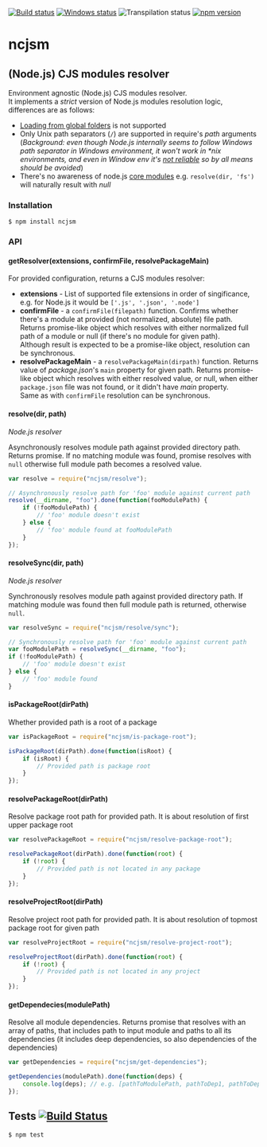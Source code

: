 [![Build status][nix-build-image]][nix-build-url]
[![Windows status][win-build-image]][win-build-url]
![Transpilation status][transpilation-image]
[![npm version][npm-image]][npm-url]

# ncjsm

## (Node.js) CJS modules resolver

Environment agnostic (Node.js) CJS modules resolver.  
It implements a _strict_ version of Node.js modules resolution logic, differences are as follows:

-   [Loading from global folders](https://nodejs.org/api/all.html#all_loading_from_the_global_folders) is not supported
-   Only Unix path separators (`/`) are supported in require's _path_ arguments (_Background: even though Node.js internally seems to follow Windows path separator in Windows environment, it won't work in \*nix environments, and even in Window env it's [not reliable](https://github.com/nodejs/node/issues/6049) so by all means should be avoided_)
-   There's no awareness of node.js [core modules](https://nodejs.org/api/all.html#all_core_modules)
    e.g. `resolve(dir, 'fs')` will naturally result with _null_

### Installation

    $ npm install ncjsm

### API

#### getResolver(extensions, confirmFile, resolvePackageMain)

For provided configuration, returns a CJS modules resolver:

-   **extensions** - List of supported file extensions in order of singificance, e.g. for Node.js it would be `['.js', '.json', '.node']`
-   **confirmFile** - a `confirmFile(filepath)` function. Confirms whether there's a module at provided (not normalized, absolute) file path. Returns promise-like object which resolves with either normalized full path of a module or null (if there's no module for given path).  
    Although result is expected to be a promise-like object, resolution can be synchronous.
-   **resolvePackageMain** - a `resolvePackageMain(dirpath)` function. Returns value of _package.json_'s `main` property for given path. Returns promise-like object which resolves with either resolved value, or null, when either `package.json` file was not found, or it didn't have _main_ property.  
    Same as with `confirmFile` resolution can be synchronous.

#### resolve(dir, path)

_Node.js resolver_

Asynchronously resolves module path against provided directory path.
Returns promise. If no matching module was found, promise resolves with `null` otherwise
full module path becomes a resolved value.

```javascript
var resolve = require("ncjsm/resolve");

// Asynchronously resolve path for 'foo' module against current path
resolve(__dirname, "foo").done(function(fooModulePath) {
	if (!fooModulePath) {
		// 'foo' module doesn't exist
	} else {
		// 'foo' module found at fooModulePath
	}
});
```

#### resolveSync(dir, path)

_Node.js resolver_

Synchronously resolves module path against provided directory path.
If matching module was found then full module path is returned, otherwise `null`.

```javascript
var resolveSync = require("ncjsm/resolve/sync");

// Synchronously resolve path for 'foo' module against current path
var fooModulePath = resolveSync(__dirname, "foo");
if (!fooModulePath) {
	// 'foo' module doesn't exist
} else {
	// 'foo' module found
}
```

#### isPackageRoot(dirPath)

Whether provided path is a root of a package

```javascript
var isPackageRoot = require("ncjsm/is-package-root");

isPackageRoot(dirPath).done(function(isRoot) {
	if (isRoot) {
		// Provided path is package root
	}
});
```

#### resolvePackageRoot(dirPath)

Resolve package root path for provided path. It is about resolution of first upper package root

```javascript
var resolvePackageRoot = require("ncjsm/resolve-package-root");

resolvePackageRoot(dirPath).done(function(root) {
	if (!root) {
		// Provided path is not located in any package
	}
});
```

#### resolveProjectRoot(dirPath)

Resolve project root path for provided path. It is about resolution of topmost package root for given path

```javascript
var resolveProjectRoot = require("ncjsm/resolve-project-root");

resolveProjectRoot(dirPath).done(function(root) {
	if (!root) {
		// Provided path is not located in any project
	}
});
```

#### getDependecies(modulePath)

Resolve all module dependencies. Returns promise that resolves with an array of paths, that includes path to input module and paths to all its dependencies (it includes deep dependencies, so also dependencies of the dependencies)

```javascript
var getDependencies = require("ncjsm/get-dependencies");

getDependencies(modulePath).done(function(deps) {
	console.log(deps); // e.g. [pathToModulePath, pathToDep1, pathToDep2, ...pathToDepn]
});
```

## Tests [![Build Status](https://travis-ci.org/medikoo/ncjsm.svg)](https://travis-ci.org/medikoo/ncjsm)

    $ npm test

[nix-build-image]: https://semaphoreci.com/api/v1/medikoo-org/ncjsm/branches/master/shields_badge.svg
[nix-build-url]: https://semaphoreci.com/medikoo-org/ncjsm
[win-build-image]: https://ci.appveyor.com/api/projects/status/i68ocohu91ejv77k?svg=true
[win-build-url]: https://ci.appveyor.com/project/medikoo/ncjsm
[transpilation-image]: https://img.shields.io/badge/transpilation-free-brightgreen.svg
[npm-image]: https://img.shields.io/npm/v/ncjsm.svg
[npm-url]: https://www.npmjs.com/package/ncjsm
